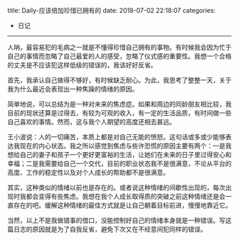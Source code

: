 title: Daily-应该倍加珍惜已拥有的
date: 2018-07-02 22:18:07
categories:
- 日记

---

人呐，最容易犯的毛病之一就是不懂得珍惜自己拥有的事物。有时候我会因为忙于自己的事情而忽略了自己最爱的人的感受，忽略了仪式感的重要性。我想一个合格的丈夫是不应该犯这样低级的错误的，我该好好反省。

首先，我承认自己做得不够好，有时候缺乏耐心。为此，我思考了整整一天，关于我为什么最近会表现出一种焦躁的情绪的原因。

简单地说，可以总结为是一种对未来的焦虑症。如果和周边的同龄朋友相比较，我目前的现状还算是过得去，有较为可观的收入，有一定的生活品质，有时间做一些自己喜欢的事情。然而，这与我个人期望的高度还相去甚远。

王小波说：人的一切痛苦，本质上都是对自己无能的愤怒。这句话或多或少能够表达我现在的内心状态。我之所以感觉到焦虑与些许恐慌的原因主要有两个：一是我想给自己的妻子和孩子一个更好更富裕的生活，让她们在未来的日子里过得安心和幸福；二是我需要给自己一个交代，目前的职业状态我不是很满意，不论从平台的高度、工作的稳定性以及对个人成长的帮助都不是很满意。

其实，这种类似的情绪以前也是存在的。或者说这种情绪的间歇性出现的，每次出现时我都会变得有些焦虑。我想在我个人成长取得质的突破之前这种情绪还是会一直存在的吧。缓解这种情绪的最佳方式就是让自己朝着目标前进，慢慢地靠近它。

当然，以上不是我做错事的借口，没能控制好自己的情绪本身就是一种错误。写这篇日志的原因就是为了自我反省，避免下次又在不经意间犯同样的错误。

